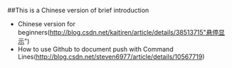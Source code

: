 ##This is a Chinese version of brief introduction 
* Chinese version for beginners(http://blog.csdn.net/kaitiren/article/details/38513715"悬停显示")
* How to use Github to document push with Command Lines(http://blog.csdn.net/steven6977/article/details/10567719)
